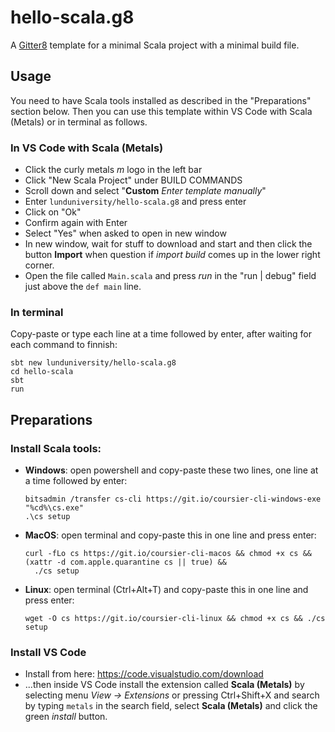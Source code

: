 # hello-scala.g8
A [Gitter8](http://www.foundweekends.org/giter8/index.html) template for a minimal Scala project with a minimal build file.

## Usage

You need to have Scala tools installed as described in the "Preparations" section below. Then you can use this template within VS Code with Scala (Metals) or in terminal as follows.

### In VS Code with Scala (Metals)

* Click the curly metals *m* logo in the left bar
* Click "New Scala Project" under BUILD COMMANDS
* Scroll down and select "**Custom** *Enter template manually*"
* Enter `lunduniversity/hello-scala.g8` and press enter 
* Click on "Ok"
* Confirm again with Enter
* Select "Yes" when asked to open in new window
* In new window, wait for stuff to download and start and then click the button **Import** when question if *import build* comes up in the lower right corner.
* Open the file called `Main.scala` and press *run* in the "run | debug" field just above the `def main` line. 

### In terminal
Copy-paste or type each line at a time followed by enter, after waiting for each command to finnish:
```
sbt new lunduniversity/hello-scala.g8
cd hello-scala
sbt
run
```

## Preparations

### Install Scala tools:
  * **Windows**: open powershell and copy-paste these two lines, one line at a time followed by enter:
    ```
    bitsadmin /transfer cs-cli https://git.io/coursier-cli-windows-exe "%cd%\cs.exe"
    .\cs setup
    ``` 
  * **MacOS**: open terminal and copy-paste this in one line and press enter:
    ```
    curl -fLo cs https://git.io/coursier-cli-macos && chmod +x cs && (xattr -d com.apple.quarantine cs || true) &&
      ./cs setup
    ```
  * **Linux**: open terminal (Ctrl+Alt+T) and copy-paste this in one line and press enter:
    ```
    wget -O cs https://git.io/coursier-cli-linux && chmod +x cs && ./cs setup
    ```
### Install VS Code 
  * Install from here: https://code.visualstudio.com/download
  * ...then inside VS Code install the extension called **Scala (Metals)** by selecting menu *View -> Extensions* or pressing Ctrl+Shift+X and search by typing `metals` in the search field, select **Scala (Metals)** and click the green *install* button.
